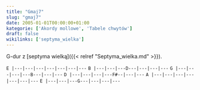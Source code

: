 ```yaml
---
title: "Gmaj7"
slug: "gmaj7"
date: 2005-01-01T00:00:00+01:00
kategorie: ['Akordy mollowe', 'Tabele chwytów']
draft: false
wikilinks: ['septyma_wielka']
---
```

G-dur z [septyma wielką]({{< relref "Septyma_wielka.md" >}}).

`E |---|---|---|---|---|---|---`
`B |---|---|---D---|---|---|---`
`G |---|---|---|---B---|---|---`
`D |---|---|---|---F#--|---|---`
`A |---|---|---|---|---|---|---`
`E |---|---|---G---|---|---|---`


